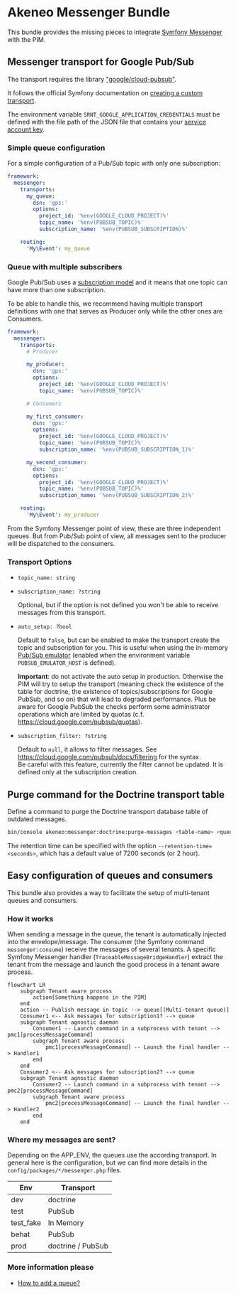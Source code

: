# Akeneo Messenger Bundle

This bundle provides the missing pieces to integrate [Symfony Messenger](https://symfony.com/doc/4.4/messenger.html) with the PIM.

## Messenger transport for Google Pub/Sub

The transport requires the library ["google/cloud-pubsub"](https://packagist.org/packages/google/cloud-pubsub).

It follows the official Symfony documentation on [creating a custom transport](https://symfony.com/doc/4.4/messenger/custom-transport.html).

The environment variable `SRNT_GOOGLE_APPLICATION_CREDENTIALS` must be defined with the file path of the JSON file that contains your [service account key](https://cloud.google.com/docs/authentication/getting-started#setting_the_environment_variable).

### Simple queue configuration

For a simple configuration of a Pub/Sub topic with only one subscription:

```yml
framework:
  messenger:
    transports:
      my_queue:
        dsn: 'gps:'
        options:
          project_id: '%env(GOOGLE_CLOUD_PROJECT)%'
          topic_name: '%env(PUBSUB_TOPIC)%'
          subscription_name: '%env(PUBSUB_SUBSCRIPTION)%'

    routing:
      'My\Event': my_queue
```

### Queue with multiple subscribers

Google Pub/Sub uses a [subscription model](https://en.wikipedia.org/wiki/Publish%E2%80%93subscribe_pattern) and it means that one topic can have more than one subscription.

To be able to handle this, we recommend having multiple transport definitions with one that serves as Producer only while the other ones are Consumers.

```yml
framework:
  messenger:
    transports:
      # Producer

      my_producer:
        dsn: 'gps:'
        options:
          project_id: '%env(GOOGLE_CLOUD_PROJECT)%'
          topic_name: '%env(PUBSUB_TOPIC)%'

      # Consumers

      my_first_consumer:
        dsn: 'gps:'
        options:
          project_id: '%env(GOOGLE_CLOUD_PROJECT)%'
          topic_name: '%env(PUBSUB_TOPIC)%'
          subscription_name: '%env(PUBSUB_SUBSCRIPTION_1)%'

      my_second_consumer:
        dsn: 'gps:'
        options:
          project_id: '%env(GOOGLE_CLOUD_PROJECT)%'
          topic_name: '%env(PUBSUB_TOPIC)%'
          subscription_name: '%env(PUBSUB_SUBSCRIPTION_2)%'

    routing:
      'My\Event': my_producer
```

From the Symfony Messenger point of view, these are three independent queues. But from Pub/Sub point of view, all messages sent to the producer will be dispatched to the consumers.

### Transport Options

- `topic_name: string`

- `subscription_name: ?string`

  Optional, but if the option is not defined you won't be able to receive messages from this transport.

- `auto_setup: ?bool`

  Default to `false`, but can be enabled to make the transport create the topic and subscription for you.
  This is useful when using the in-memory [Pub/Sub emulator](https://cloud.google.com/pubsub/docs/emulator) (enabled when the environment variable `PUBSUB_EMULATOR_HOST` is defined).

  **Important**: do not activate the auto setup in production. Otherwise the PIM will try to setup the transport
  (meaning check the existence of the table for doctrine, the existence of topics/subscriptions for Google PubSub, and so on)
  that will lead to degraded performance. Plus be aware for Google PubSub the checks perform some administrator operations
  which are limited by quotas (c.f. https://cloud.google.com/pubsub/quotas).

- `subscription_filter: ?string`

  Default to `null`, it allows to filter messages. See https://cloud.google.com/pubsub/docs/filtering for the syntax.  
  Be careful with this feature, currently the filter cannot be updated. It is defined only at the subscription creation.  

## Purge command for the Doctrine transport table

Define a command to purge the Doctrine transport database table of outdated messages.

```sh
bin/console akeneo:messenger:doctrine:purge-messages <table-name> <queue-name>
```

The retention time can be specified with the option `--retention-time=<seconds>`, which has a default value of 7200 seconds (or 2 hour).


## Easy configuration of queues and consumers

This bundle also provides a way to facilitate the setup of multi-tenant queues and consumers.

### How it works

When sending a message in the queue, the tenant is automatically injected into the envelope/message.
The consumer (the Symfony command `messenger:consume`) receive the messages of several tenants. A specific
Symfony Messenger handler (`TraceableMessageBridgeHandler`) extract the tenant from the message and launch the
good process in a tenant aware process.

```mermaid
flowchart LR
    subgraph Tenant aware process
        action[Something happens in the PIM]
    end
    action -- Publish message in topic --> queue[(Multi-tenant queue)]
    Consumer1 <-- Ask messages for subscription1? --> queue
    subgraph Tenant agnostic daemon
        Consumer1 -- Launch command in a subprocess with tenant --> pmc1[processMessageCommand]
        subgraph Tenant aware process
            pmc1[processMessageCommand] -- Launch the final handler --> Handler1
        end
    end
    Consumer2 <-- Ask messages for subscription2? --> queue
    subgraph Tenant agnostic daemon
        Consumer2 -- Launch command in a subprocess with tenant --> pmc2[processMessageCommand]
        subgraph Tenant aware process
            pmc2[processMessageCommand] -- Launch the final handler --> Handler2
        end
    end
```

### Where my messages are sent?

Depending on the APP_ENV, the queues use the according transport. In general here is the configuration, 
but we can find more details in the `config/packages/*/messenger.php` files.

| Env        | Transport         |
|------------|-------------------|
| dev        | doctrine          |
| test       | PubSub            |
| test_fake  | In Memory         |
| behat      | PubSub            |
| prod       | doctrine / PubSub |

### More information please

- [How to add a queue?](docs/how-to-add-a-queue.md)
